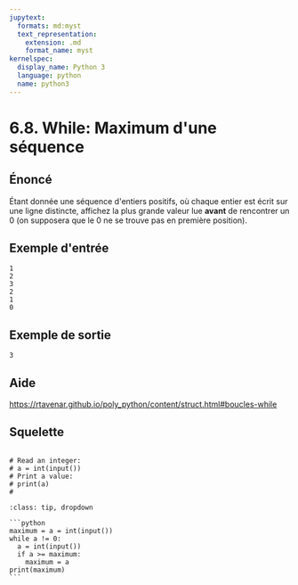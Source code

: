 ```yaml
---
jupytext:
  formats: md:myst
  text_representation:
    extension: .md
    format_name: myst
kernelspec:
  display_name: Python 3
  language: python
  name: python3
---
```


# 6.8. While: Maximum d'une séquence

## **Énoncé**

Étant donnée une séquence d'entiers positifs, où chaque entier est écrit sur une ligne distincte, affichez la plus grande valeur lue **avant** de rencontrer un 0 (on supposera que le 0 ne se trouve pas en première position).

## **Exemple d'entrée**

```
1
2
3
2
1
0
```

## **Exemple de sortie**

```
3
```

## Aide

https://rtavenar.github.io/poly_python/content/struct.html#boucles-while

## Squelette

```{code-cell} ipython3

# Read an integer:
# a = int(input())
# Print a value:
# print(a)
# 
```

````{admonition} Cliquez ici pour voir la solution
:class: tip, dropdown

```python
maximum = a = int(input())
while a != 0:
  a = int(input())
  if a >= maximum:
    maximum = a
print(maximum)
```
````
